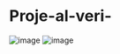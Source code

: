 # Proje-al-veri-
![image](https://github.com/user-attachments/assets/8a602080-8fcb-43b7-ac42-ea194cf5ba82)
![image](https://github.com/user-attachments/assets/7e330d11-eb6a-4ed3-9213-bc57be663a6d)

